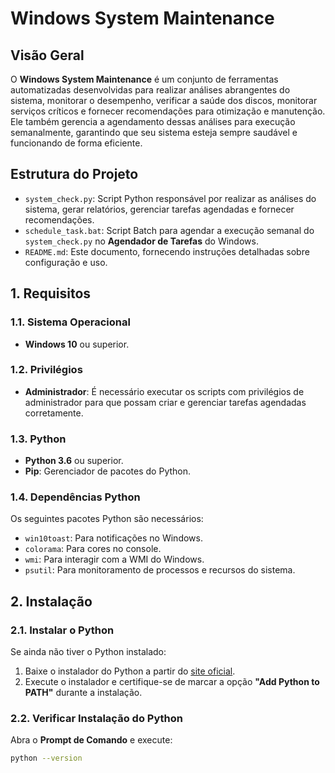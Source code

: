 # Windows System Maintenance

## Visão Geral

O **Windows System Maintenance** é um conjunto de ferramentas automatizadas desenvolvidas para realizar análises abrangentes do sistema, monitorar o desempenho, verificar a saúde dos discos, monitorar serviços críticos e fornecer recomendações para otimização e manutenção. Ele também gerencia a agendamento dessas análises para execução semanalmente, garantindo que seu sistema esteja sempre saudável e funcionando de forma eficiente.

## Estrutura do Projeto

- `system_check.py`: Script Python responsável por realizar as análises do sistema, gerar relatórios, gerenciar tarefas agendadas e fornecer recomendações.
- `schedule_task.bat`: Script Batch para agendar a execução semanal do `system_check.py` no **Agendador de Tarefas** do Windows.
- `README.md`: Este documento, fornecendo instruções detalhadas sobre configuração e uso.

## 1. Requisitos

### 1.1. Sistema Operacional

- **Windows 10** ou superior.

### 1.2. Privilégios

- **Administrador**: É necessário executar os scripts com privilégios de administrador para que possam criar e gerenciar tarefas agendadas corretamente.

### 1.3. Python

- **Python 3.6** ou superior.
- **Pip**: Gerenciador de pacotes do Python.

### 1.4. Dependências Python

Os seguintes pacotes Python são necessários:

- `win10toast`: Para notificações no Windows.
- `colorama`: Para cores no console.
- `wmi`: Para interagir com a WMI do Windows.
- `psutil`: Para monitoramento de processos e recursos do sistema.

## 2. Instalação

### 2.1. Instalar o Python

Se ainda não tiver o Python instalado:

1. Baixe o instalador do Python a partir do [site oficial](https://www.python.org/downloads/windows/).
2. Execute o instalador e certifique-se de marcar a opção **"Add Python to PATH"** durante a instalação.

### 2.2. Verificar Instalação do Python

Abra o **Prompt de Comando** e execute:

```bash
python --version
